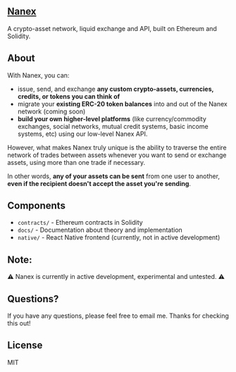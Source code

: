 [Nanex](https://github.com/sunny-g/nanex)
-----------------------------------------
<!--
[![Dependency Status](https://david-dm.org/sunny-g/whuffie.svg?path=frontend)](https://david-dm.org/sunny-g/whuffie?path=native)
[![devDependency Status](https://david-dm.org/sunny-g/whuffie/dev-status.svg?path=frontend)](https://david-dm.org/sunny-g/whuffie?path=native#info=devDependencies)
[![Join the chat at https://gitter.im/sunny-g/whuffie](https://badges.gitter.im/Join%20Chat.svg)](https://gitter.im/sunny-g/whuffie)
-->

A crypto-asset network, liquid exchange and API, built on Ethereum and Solidity.

About
-----

With Nanex, you can:

- issue, send, and exchange **any custom crypto-assets, currencies, credits, or tokens you can think of**
- migrate your **existing ERC-20 token balances** into and out of the Nanex network (coming soon)
- **build your own higher-level platforms** (like currency/commodity exchanges, social networks, mutual credit systems, basic income systems, etc) using our low-level Nanex API.

However, what makes Nanex truly unique is the ability to traverse the entire network of trades between assets whenever you want to send or exchange assets, using more than one trade if necessary.

In other words, **any of your assets can be sent** from one user to another, **even if the recipient doesn't accept the asset you're sending**.

<!-- ### Our Vision -->

Components
----------

- `contracts/` - Ethereum contracts in Solidity
- `docs/` - Documentation about theory and implementation
- `native/` - React Native frontend (currently, not in active development)

Note:
-----

:warning: Nanex is currently in active development, experimental and untested. :warning:

Questions?
----------

If you have any questions, please feel free to email me. Thanks for checking this out!

License
-------

MIT

<!--
About
-----

Nanex implements the minimum set of features required for all crypto-assets (i.e. issuance, transference, and exchange). 
As a result, you can use it to **create any kind of asset, currency, token, or credit system you want** (or migrate your balances of existing Ethereum ERC-20 tokens into and out Nanex).
With our low-level crypto-asset API, you can 

A few examples of what can be built with or on top of Nanex include:

- [crowdsale](), ICO and DAO tokens                                             [](implement a simple deposit-to-vault and withdraw-from-vault functions)
- synthetic and decentralized assets, backed by assets IRL
- [social network and reputation currencies]()                                  [](implement a public credit symbol, gifting, sharing and sending operations)
- a liquid [currency/commodity exchange]() with traditional trading operations (put, call, margin, limit and stop offers, etc)
- basic income, mutual credit and community currency systems (with or without demurrage)
- gateways to existing financial institutions
- or anything else that needs a flexible yet robust accounting system...

... and because we've included a path-finding algorithm to traverse over everyone's offers to exchange assets, **any of your assets can now be transferred** from one user to another, **even if the recipient doesn't accept the asset you're sending**.
-->
